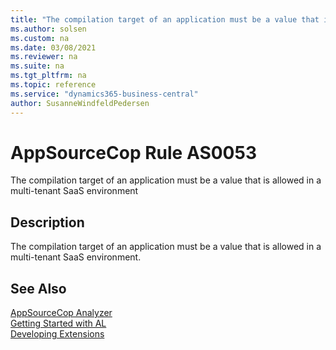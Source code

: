 ```yaml
---
title: "The compilation target of an application must be a value that is allowed in a multi-tenant SaaS environment"
ms.author: solsen
ms.custom: na
ms.date: 03/08/2021
ms.reviewer: na
ms.suite: na
ms.tgt_pltfrm: na
ms.topic: reference
ms.service: "dynamics365-business-central"
author: SusanneWindfeldPedersen
---
```

[//]: # (START>DO_NOT_EDIT)
[//]: # (IMPORTANT:Do not edit any of the content between here and the END>DO_NOT_EDIT.)
[//]: # (Any modifications should be made in the .xml files in the ModernDev repo.)
# AppSourceCop Rule AS0053
The compilation target of an application must be a value that is allowed in a multi-tenant SaaS environment

## Description
The compilation target of an application must be a value that is allowed in a multi-tenant SaaS environment.

[//]: # (IMPORTANT: END>DO_NOT_EDIT)
## See Also  
[AppSourceCop Analyzer](appsourcecop.md)  
[Getting Started with AL](../devenv-get-started.md)  
[Developing Extensions](../devenv-dev-overview.md)  